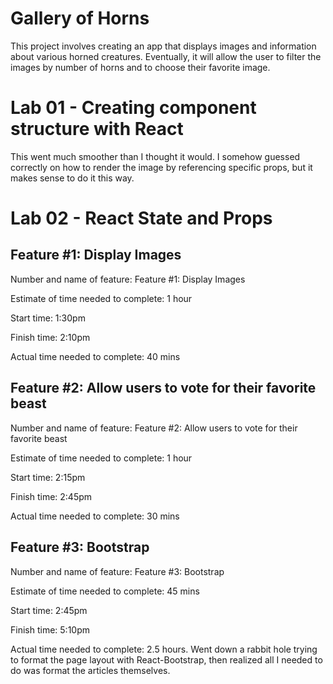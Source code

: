 # Gallery of Horns

This project involves creating an app that displays images and information about various horned creatures. Eventually, it will allow the user to filter the images by number of horns and to choose their favorite image.

# Lab 01 - Creating component structure with React

This went much smoother than I thought it would. I somehow guessed correctly on how to render the image by referencing specific props, but it makes sense to do it this way.

# Lab 02 - React State and Props

## Feature #1: Display Images

Number and name of feature: Feature #1: Display Images

Estimate of time needed to complete: 1 hour

Start time: 1:30pm

Finish time: 2:10pm

Actual time needed to complete: 40 mins

## Feature #2: Allow users to vote for their favorite beast

Number and name of feature: Feature #2: Allow users to vote for their favorite beast

Estimate of time needed to complete: 1 hour

Start time: 2:15pm

Finish time: 2:45pm

Actual time needed to complete: 30 mins

## Feature #3: Bootstrap

Number and name of feature: Feature #3: Bootstrap

Estimate of time needed to complete: 45 mins

Start time: 2:45pm

Finish time: 5:10pm

Actual time needed to complete: 2.5 hours. Went down a rabbit hole trying to format the page layout with React-Bootstrap, then realized all I needed to do was format the articles themselves.
